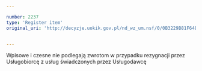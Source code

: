 ```yaml
---

number: 2237
type: 'Register item'
original_uri: 'http://decyzje.uokik.gov.pl/nd_wz_um.nsf/0/0B3229B81F64B7F5C125784700402FEA?OpenDocument'


---
```


Wpisowe i czesne nie podlegają zwrotom w przypadku rezygnacji przez Usługobiorcę z usług świadczonych przez Usługodawcę
